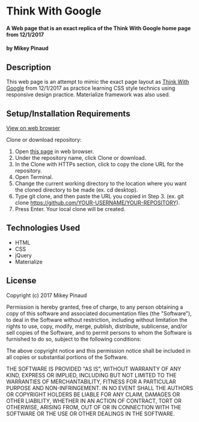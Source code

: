 # Think With Google

#### A Web page that is an exact replica of the Think With Google home page from 12/1/2017

#### by **Mikey Pinaud**

## Description

This web page is an attempt to mimic the exact page layout as [Think With Google](https://www.thinkwithgoogle.com/) from 12/1/2017 as practice learning CSS style technics using responsive design practice. Materialize framework was also used.

## Setup/Installation Requirements

[View on web browser](https://mpinaud.github.io/think-with-google/)

Clone or download repository:
  1. Open [this page](https://github.com/mpinaud/think-with-google/) in web browser.
  2. Under the repository name, click Clone or download.
  3. In the Clone with HTTPs section, click to copy the clone URL for the repository.
  4. Open Terminal.
  5. Change the current working directory to the location where you want the cloned directory to be made (ex. cd desktop).
  6. Type git clone, and then paste the URL you copied in Step 3. (ex. git clone https://github.com/YOUR-USERNAME/YOUR-REPOSITORY).
  7. Press Enter. Your local clone will be created.

## Technologies Used
  * HTML
  * CSS
  * jQuery
  * Materialize

## License

  Copyright (c) 2017 Mikey Pinaud

Permission is hereby granted, free of charge, to any person obtaining a copy
of this software and associated documentation files (the "Software"), to deal
in the Software without restriction, including without limitation the rights
to use, copy, modify, merge, publish, distribute, sublicense, and/or sell
copies of the Software, and to permit persons to whom the Software is
furnished to do so, subject to the following conditions:

The above copyright notice and this permission notice shall be included in all
copies or substantial portions of the Software.

THE SOFTWARE IS PROVIDED "AS IS", WITHOUT WARRANTY OF ANY KIND, EXPRESS OR
IMPLIED, INCLUDING BUT NOT LIMITED TO THE WARRANTIES OF MERCHANTABILITY,
FITNESS FOR A PARTICULAR PURPOSE AND NON-INFRINGEMENT. IN NO EVENT SHALL THE
AUTHORS OR COPYRIGHT HOLDERS BE LIABLE FOR ANY CLAIM, DAMAGES OR OTHER
LIABILITY, WHETHER IN AN ACTION OF CONTRACT, TORT OR OTHERWISE, ARISING FROM,
OUT OF OR IN CONNECTION WITH THE SOFTWARE OR THE USE OR OTHER DEALINGS IN THE
SOFTWARE.
